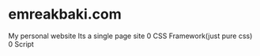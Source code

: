 # emreakbaki.com
My personal website
Its a single page site
0 CSS Framework(just pure css)
0 Script
